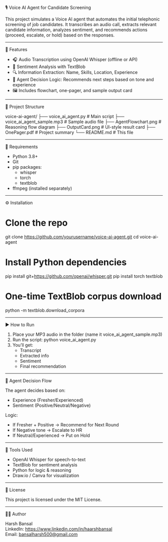 🎙️ Voice AI Agent for Candidate Screening

This project simulates a Voice AI agent that automates the initial telephonic screening of job candidates. It transcribes an audio call, extracts relevant candidate information, analyzes sentiment, and recommends actions (proceed, escalate, or hold) based on the responses.

---

🚀 Features

- 🎧 Audio Transcription using OpenAI Whisper (offline or API)
- 🧠 Sentiment Analysis with TextBlob
- 🔍 Information Extraction: Name, Skills, Location, Experience
- 🤖 Agent Decision Logic: Recommends next steps based on tone and experience
- 🖼️ Includes flowchart, one-pager, and sample output card

---

📂 Project Structure

voice-ai-agent/
├── voice_ai_agent.py           # Main script
├── voice_ai_agent_sample.mp3   # Sample audio file
├── AgentFlowchart.png          # Reasoning flow diagram
├── OutputCard.png              # UI-style result card
├── OnePager.pdf                # Project summary
└── README.md                   # This file

---

📌 Requirements

- Python 3.8+
- Git
- pip packages:
  - whisper
  - torch
  - textblob
- ffmpeg (installed separately)

---

⚙️ Installation

# Clone the repo
git clone https://github.com/yourusername/voice-ai-agent.git
cd voice-ai-agent

# Install Python dependencies
pip install git+https://github.com/openai/whisper.git
pip install torch textblob

# One-time TextBlob corpus download
python -m textblob.download_corpora

---

▶️ How to Run

1. Place your MP3 audio in the folder (name it voice_ai_agent_sample.mp3)
2. Run the script:
   python voice_ai_agent.py
3. You’ll get:
   - Transcript
   - Extracted info
   - Sentiment
   - Final recommendation

---

🧠 Agent Decision Flow

The agent decides based on:
- Experience (Fresher/Experienced)
- Sentiment (Positive/Neutral/Negative)

Logic:
- If Fresher + Positive        → Recommend for Next Round
- If Negative tone             → Escalate to HR
- If Neutral/Experienced       → Put on Hold

---

📝 Tools Used

- OpenAI Whisper for speech-to-text
- TextBlob for sentiment analysis
- Python for logic & reasoning
- Draw.io / Canva for visualization

---

📄 License

This project is licensed under the MIT License.

---

👨‍💻 Author

Harsh Bansal  
LinkedIn: https://www.linkedin.com/in/haarshbansal  
Email: bansalharsh500@gmail.com
